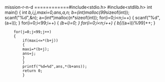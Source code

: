 mission-r-n-d
============#include<stdio.h>
#include<stdlib.h>
int main()
{
int *b,i,j,maxi=0,ans,*a,n;
b=(int*)malloc(99*sizeof(int));
scanf("%d",&n);
a=(int*)malloc(n*sizeof(int));
for(i=0;i<n;i++)
{
	scanf("%d",(a+i));
	}
	for(i=0;i<99;i++)
	{
		*(b+i)=0;
		}
		for(i=0;i<n;i++)
		{
			b[(*(a+i))%99]++;
			}
	
		for(j=0;j<99;j++)
		{
			if(maxi<=*(b+j))
			{
			maxi=*(b+j);
			ans=j;
			}
			}
			printf("%d=%d",ans,*(b+ans));
			return 0;
			}
			
			

